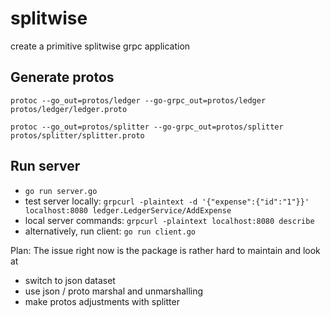 # splitwise
 create a primitive splitwise grpc application

## Generate protos
`protoc --go_out=protos/ledger --go-grpc_out=protos/ledger protos/ledger/ledger.proto`

`protoc --go_out=protos/splitter --go-grpc_out=protos/splitter protos/splitter/splitter.proto`

## Run server
- `go run server.go`
- test server locally: `grpcurl -plaintext -d '{"expense":{"id":"1"}}' localhost:8080 ledger.LedgerService/AddExpense`
- local server commands: `grpcurl -plaintext localhost:8080 describe`
- alternatively, run client: `go run client.go`

Plan:
The issue right now is the package is rather hard to maintain
and look at
- switch to json dataset
- use json / proto marshal and unmarshalling
- make protos adjustments with splitter

